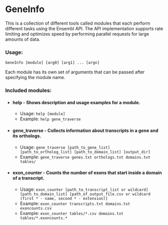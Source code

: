 # GeneInfo

This is a collection of different tools called modules that each
perform different tasks using the Ensembl API. The API implementation
supports rate limiting and optimizes speed by performing parallel
requests for large amounts of data.

### Usage:
`GeneInfo [module] [arg0] [arg1] ... [argn]`

Each module has its own set of arguments that can
be passed after specifying the module name.

### Included modules:

- #### help - Shows description and usage examples for a module.
    - Usage:   `help [module]`
    - Example: `help gene_traverse`
- #### gene_traverse - Collects information about transcripts in a gene and its orthologs.
    - Usage:   `gene_traverse [path_to_gene_list] [path_to_ortholog_list] [path_to_domain_list] [output_dir]`
    - Example: `gene_traverse genes.txt orthologs.txt domains.txt tables/`
- #### exon_counter - Counts the number of exons that start inside a domain of a transcript.
    - Usage:   `exon_counter [path_to_transcript_list or wildcard] [path_to_domain_list] [path_of_output_file.csv or wildcard (first * - name, second * - extension)]`
    - Example: `exon_counter transcripts.txt domains.txt exoncounts.csv`
    - Example: `exon_counter tables/*.csv domains.txt tables/*.exoncounts.*`
